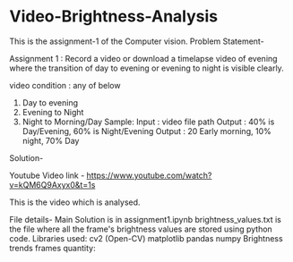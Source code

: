 # Video-Brightness-Analysis
This is the assignment-1 of the Computer vision.
Problem Statement-

Assignment 1 :
Record a video or download a timelapse video of evening where the transition of day to evening or evening to night is visible clearly.

video condition : any of below

1. Day to evening
2. Evening to Night
3. Night to Morning/Day Sample: Input : video file path Output : 40% is Day/Evening, 60% is Night/Evening Output : 20 Early morning, 10% night, 70% Day
   
Solution-

Youtube Video link - https://www.youtube.com/watch?v=kQM6Q9Axyx0&t=1s

This is the video which is analysed.

File details- Main Solution is in assignment1.ipynb
brightness_values.txt is the file where all the frame's brightness values are stored using python code.
Libraries used:
cv2 (Open-CV)
matplotlib
pandas
numpy
Brightness trends frames quantity:

